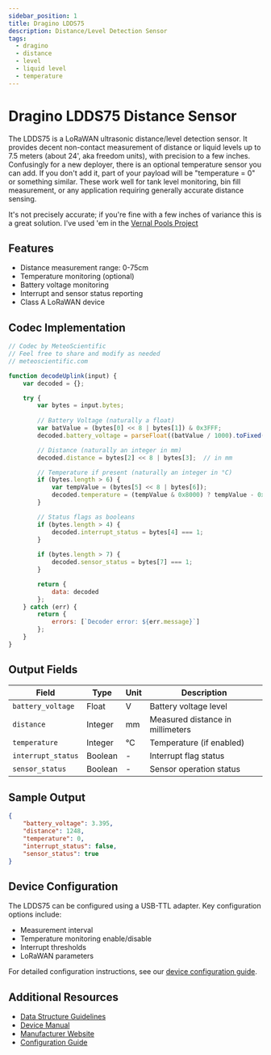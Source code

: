 ```yaml
---
sidebar_position: 1
title: Dragino LDDS75
description: Distance/Level Detection Sensor
tags:
  - dragino
  - distance
  - level
  - liquid level
  - temperature
---
```


# Dragino LDDS75 Distance Sensor

The LDDS75 is a LoRaWAN ultrasonic distance/level detection sensor. It provides decent non-contact measurement of distance or liquid levels up to 7.5 meters (about 24', aka freedom units), with precision to a few inches.  Confusingly for a new deployer, there is an optional temperature sensor you can add.  If you don't add it, part of your payload will be "temperature = 0" or something similar.  These work well for tank level monitoring, bin fill measurement, or any application requiring generally accurate distance sensing.  

It's not precisely accurate; if you're fine with a few inches of variance this is a great solution.  I've used 'em in the [Vernal Pools Project](https://gristleking.com/how-to-measure-endangered-vernal-pool-depth-using-the-helium-network/)

## Features
- Distance measurement range: 0-75cm
- Temperature monitoring (optional)
- Battery voltage monitoring
- Interrupt and sensor status reporting
- Class A LoRaWAN device

## Codec Implementation

```javascript
// Codec by MeteoScientific
// Feel free to share and modify as needed
// meteoscientific.com

function decodeUplink(input) {
    var decoded = {};

    try {
        var bytes = input.bytes;
        
        // Battery Voltage (naturally a float)
        var batValue = (bytes[0] << 8 | bytes[1]) & 0x3FFF;
        decoded.battery_voltage = parseFloat((batValue / 1000).toFixed(3));  // in V

        // Distance (naturally an integer in mm)
        decoded.distance = bytes[2] << 8 | bytes[3];  // in mm

        // Temperature if present (naturally an integer in °C)
        if (bytes.length > 6) {
            var tempValue = (bytes[5] << 8 | bytes[6]);
            decoded.temperature = (tempValue & 0x8000) ? tempValue - 0x10000 : tempValue;  // in °C
        }

        // Status flags as booleans
        if (bytes.length > 4) {
            decoded.interrupt_status = bytes[4] === 1;
        }
        
        if (bytes.length > 7) {
            decoded.sensor_status = bytes[7] === 1;
        }

        return {
            data: decoded
        };
    } catch (err) {
        return {
            errors: [`Decoder error: ${err.message}`]
        };
    }
}
```

## Output Fields

| Field | Type | Unit | Description |
|-------|------|------|-------------|
| `battery_voltage` | Float | V | Battery voltage level |
| `distance` | Integer | mm | Measured distance in millimeters |
| `temperature` | Integer | °C | Temperature (if enabled) |
| `interrupt_status` | Boolean | - | Interrupt flag status |
| `sensor_status` | Boolean | - | Sensor operation status |

## Sample Output

```json
{
    "battery_voltage": 3.395,
    "distance": 1248,
    "temperature": 0,
    "interrupt_status": false,
    "sensor_status": true
}
```

## Device Configuration

The LDDS75 can be configured using a USB-TTL adapter. Key configuration options include:
- Measurement interval
- Temperature monitoring enable/disable
- Interrupt thresholds
- LoRaWAN parameters

For detailed configuration instructions, see our [device configuration guide](/docs/tutorial-basics/configure-a-device).

## Additional Resources
- [Data Structure Guidelines](/docs/tutorial-basics/good-housekeeping-for-LoRaWAN-sensor-fleets)
- [Device Manual](https://www.dragino.com/downloads/downloads/LoRa_End_Node/LDDS75/LDDS75_LoRaWAN_User_Manual_v1.1.0.pdf)
- [Manufacturer Website](https://www.dragino.com/products/lora-lorawan-end-node/item/174-ldds75.html)
- [Configuration Guide](/docs/tutorial-basics/configure-a-device) 